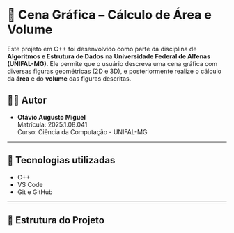 # 🧮 Cena Gráfica – Cálculo de Área e Volume

Este projeto em C++ foi desenvolvido como parte da disciplina de **Algoritmos e Estrutura de Dados** na **Universidade Federal de Alfenas (UNIFAL-MG)**. Ele permite que o usuário descreva uma cena gráfica com diversas figuras geométricas (2D e 3D), e posteriormente realize o cálculo da **área** e do **volume** das figuras descritas.

## 👨‍💻 Autor
- **Otávio Augusto Miguel**  
  Matrícula: 2025.1.08.041  
  Curso: Ciência da Computação - UNIFAL-MG

---

## 🔧 Tecnologias utilizadas

- C++
- VS Code
- Git e GitHub

---

## 📁 Estrutura do Projeto

